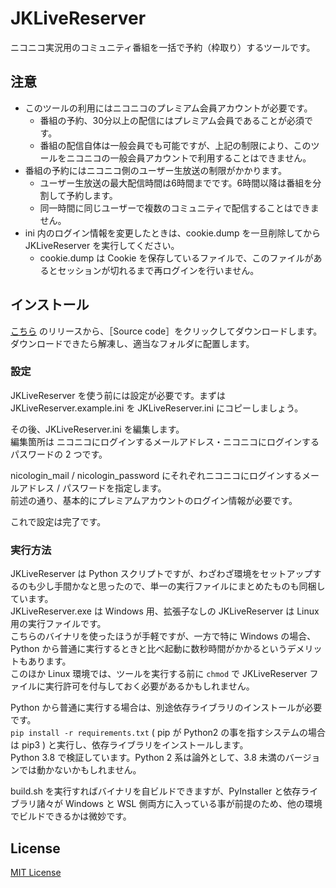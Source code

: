 
# JKLiveReserver

ニコニコ実況用のコミュニティ番組を一括で予約（枠取り）するツールです。

## 注意

- このツールの利用にはニコニコのプレミアム会員アカウントが必要です。  
  - 番組の予約、30分以上の配信にはプレミアム会員であることが必須です。
  - 番組の配信自体は一般会員でも可能ですが、上記の制限により、このツールをニコニコの一般会員アカウントで利用することはできません。
- 番組の予約にはニコニコ側のユーザー生放送の制限がかかります。  
  - ユーザー生放送の最大配信時間は6時間までです。6時間以降は番組を分割して予約します。
  - 同一時間に同じユーザーで複数のコミュニティで配信することはできません。
- ini 内のログイン情報を変更したときは、cookie.dump を一旦削除してから JKLiveReserver を実行してください。
  - cookie.dump は Cookie を保存しているファイルで、このファイルがあるとセッションが切れるまで再ログインを行いません。

## インストール

[こちら](https://github.com/tsukumijima/JKLiveReserver/releases) のリリースから、［Source code］をクリックしてダウンロードします。  
ダウンロードできたら解凍し、適当なフォルダに配置します。

### 設定

JKLiveReserver を使う前には設定が必要です。まずは JKLiveReserver.example.ini を JKLiveReserver.ini にコピーしましょう。

その後、JKLiveReserver.ini を編集します。  
編集箇所は ニコニコにログインするメールアドレス・ニコニコにログインするパスワードの 2 つです。

nicologin_mail / nicologin_password にそれぞれニコニコにログインするメールアドレス / パスワードを指定します。  
前述の通り、基本的にプレミアムアカウントのログイン情報が必要です。

これで設定は完了です。

### 実行方法

JKLiveReserver は Python スクリプトですが、わざわざ環境をセットアップするのも少し手間かなと思ったので、単一の実行ファイルにまとめたものも同梱しています。  
JKLiveReserver.exe は Windows 用、拡張子なしの JKLiveReserver は Linux 用の実行ファイルです。  
こちらのバイナリを使ったほうが手軽ですが、一方で特に Windows の場合、Python から普通に実行するときと比べ起動に数秒時間がかかるというデメリットもあります。  
このほか Linux 環境では、ツールを実行する前に `chmod` で JKLiveReserver ファイルに実行許可を付与しておく必要があるかもしれません。

Python から普通に実行する場合は、別途依存ライブラリのインストールが必要です。  
`pip install -r requirements.txt` ( pip が Python2 の事を指すシステムの場合は pip3 ) と実行し、依存ライブラリをインストールします。  
Python 3.8 で検証しています。Python 2 系は論外として、3.8 未満のバージョンでは動かないかもしれません。

build.sh を実行すればバイナリを自ビルドできますが、PyInstaller と依存ライブラリ諸々が Windows と WSL 側両方に入っている事が前提のため、他の環境でビルドできるかは微妙です。

## License
[MIT License](License.txt)

